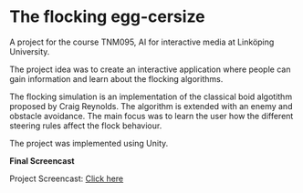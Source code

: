 # The flocking egg-cersize

A project for the course TNM095, AI for interactive media at Linköping University.

The project idea was to create an interactive application where people can gain information and learn about the flocking algorithms. 

The flocking simulation is an implementation of the classical boid algotithm proposed by Craig Reynolds. The algorithm is extended with an enemy and obstacle avoidance. 
The main focus was to learn the user how the different steering rules affect the flock behaviour. 

The project was implemented using Unity. 

**Final Screencast**

Project Screencast: [Click here](https://www.youtube.com/watch?v=IDJjsumh6Uw)
